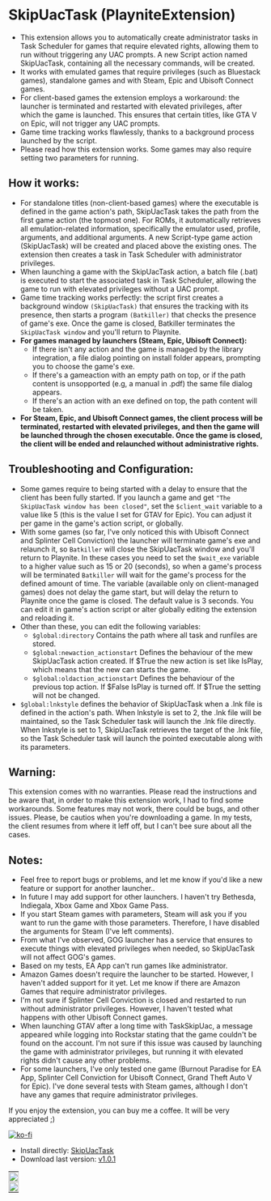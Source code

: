 # SkipUacTask (PlayniteExtension)

- This extension allows you to automatically create administrator tasks in Task Scheduler for games that require elevated rights, allowing them to run without triggering any UAC prompts. A new Script action named SkipUacTask, containing all the necessary commands, will be created.
- It works with emulated games that require privileges (such as Bluestack games), standalone games and with Steam, Epic and Ubisoft Connect games. 
- For client-based games the extension employs a workaround: the launcher is terminated and restarted with elevated privileges, after which the game is launched. This ensures that certain titles, like GTA V on Epic, will not trigger any UAC prompts.
- Game time tracking works flawlessly, thanks to a background process launched by the script.
- Please read how this extension works. Some games may also require setting two parameters for running.

## How it works:

- For standalone titles (non-client-based games) where the executable is defined in the game action's path, SkipUacTask takes the path from the first game action (the topmost one). For ROMs, it automatically retrieves all emulation-related information, specifically the emulator used, profile, arguments, and additional arguments. A new Script-type game action (SkipUacTask) will be created and placed above the existing ones. The extension then creates a task in Task Scheduler with administrator privileges.
- When launching a game with the SkipUacTask action, a batch file (.bat) is executed to start the associated task in Task Scheduler, allowing the game to run with elevated privileges without a UAC prompt.
- Game time tracking works perfectly: the script first creates a background window `(SkipUacTask)` that ensures the tracking with its presence, then starts a program `(Batkiller)` that checks the presence of game's exe. Once the game is closed, Batkiller terminates the `SkipUacTask window` and you'll return to Playnite. 
- **For games managed by launchers (Steam, Epic, Ubisoft Connect):**
  - If there isn't any action and the game is managed by the library integration, a file dialog pointing on install folder appears, prompting you to choose the game's exe.
  - If there's a gameaction with an empty path on top, or if the path content is unsopported (e.g, a manual in .pdf) the same file dialog appears.
  - If there's an action with an exe defined on top, the path content will be taken.
- **For Steam, Epic, and Ubisoft Connect games, the client process will be terminated, restarted with elevated privileges, and then the game will be launched through the chosen executable. Once the game is closed, the client will be ended and relaunched without administrative rights.**

## Troubleshooting and Configuration:

- Some games require to being started with a delay to ensure that the client has been fully started. If you launch a game and get `"The SkipUacTask window has been closed"`, set the `$client_wait` variable to a value like 5 (this is the value I set for GTAV for Epic). You can adjust it per game in the game's action script, or globally. 
- With some games (so far, I've only noticed this with Ubisoft Connect and Splinter Cell Conviction) the launcher will terminate game's exe and relaunch it, so `Batkiller` will close the SkipUacTask window and you'll return to Playnite. In these cases you need to set the `$wait_exe` variable to a higher value such as 15 or 20 (seconds), so when a game's process will be terminated `Batkiller` will wait for the game's process for the defined amount of time. The variable (available only on client-managed games) does not delay the game start, but will delay the return to Playnite once the game is closed. The default value is 3 seconds. You can edit it in game's action script or alter globally editing the extension and reloading it.
- Other than these, you can edit the following variables:
  - `$global:directory` Contains the path where all task and runfiles are stored.
  - `$global:newaction_actionstart` Defines the behaviour of the mew SkipUacTask action created. If $True the new action is set like IsPlay, which means that the new can starts the game.
  - `$global:oldaction_actionstart` Defines the behaviour of the previous top action. If $False IsPlay is turned off. If $True the setting will not be changed.
 - `$global:lnkstyle` defines the behavior of SkipUacTask when a .lnk file is defined in the action's path. When lnkstyle is set to 2, the .lnk file will be maintained, so the Task Scheduler task will launch the .lnk file directly. When lnkstyle is set to 1, SkipUacTask retrieves the target of the .lnk file, so the Task Scheduler task will launch the pointed executable along with its parameters.


## Warning:
This extension comes with no warranties. Please read the instructions and be aware that, in order to make this extension work, I had to find some workarounds. Some features may not work, there could be bugs, and other issues. Please, be cautios when you're downloading a game. In my tests, the client resumes from where it leff off, but I can't bee sure about all the cases.

## Notes:
- Feel free to report bugs or problems, and let me know if you'd like a new feature or support for another launcher.. 
- In future I may add support for other launchers. I haven't try Bethesda, Indiegala, Xbox Game and Xbox Game Pass.
- If you start Steam games with parameters, Steam will ask you if you want to run the game with those parameters. Therefore, I have disabled the arguments for Steam (I've left comments).
- From what I've observed, GOG launcher has a service that ensures to execute things with elevated privileges when needed, so SkipUacTask will not affect GOG's games.
- Based on my tests, EA App can't run games like administrator.
- Amazon Games doesn't require the launcher to be started. However, I haven't added support for it yet. Let me know if there are Amazon Games that require administrator privileges.
- I'm not sure if Splinter Cell Conviction is closed and restarted to run without administrator privileges. However, I haven't tested what happens with other Ubisoft Connect games.
- When launching GTAV after a long time with TaskSkipUac, a message appeared while logging into Rockstar stating that the game couldn't be found on the account. I'm not sure if this issue was caused by launching the game with administrator privileges, but running it with elevated rights didn't cause any other problems.
- For some launchers, I've only tested one game (Burnout Paradise for EA App, Splinter Cell Conviction for Ubisoft Connect, Grand Theft Auto V for Epic). I've done several tests with Steam games, although I don't have any games that require administrator privileges.

If you enjoy the extension, you can buy me a coffee. It will be very appreciated ;)

[![ko-fi](https://ko-fi.com/img/githubbutton_sm.svg)](https://ko-fi.com/E1E214R1KB)

- Install directly:
  [SkipUacTask](https://playnite.link/addons.html#SkipUacTask)
- Download last version:
[v1.0.1]( https://github.com/roob-p/SkipUacTask-PlayniteExtension/releases/download/v1.0.1/SkipUacTask_v1.0.1.pext)

<table style="width: 100%; text-align: left;">
  <tr>
    <td style="padding: 0; vertical-align: top;">
      <img src="https://github.com/roob-p/SkipUacTask-PlayniteExtension/blob/main/media/1.gif" style="width: 100%; height: auto;" />
    </td>
  </tr>
  <tr>
    <td style="padding: 0; vertical-align: top;">
      <img src="https://github.com/roob-p/SkipUacTask-PlayniteExtension/blob/main/media/2.gif" style="width: 100%; height: auto;" />
    </td>
  </tr>
</table>
